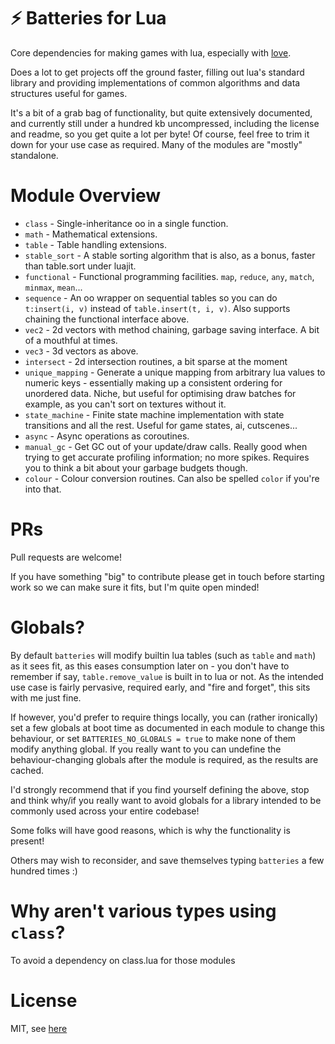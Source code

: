 # ⚡ Batteries for Lua

Core dependencies for making games with lua, especially with [love](https://love2d.org).

Does a lot to get projects off the ground faster, filling out lua's standard library and providing implementations of common algorithms and data structures useful for games.

It's a bit of a grab bag of functionality, but quite extensively documented, and currently still under a hundred kb uncompressed, including the license and readme, so you get quite a lot per byte! Of course, feel free to trim it down for your use case as required. Many of the modules are "mostly" standalone.

# Module Overview

- `class` - Single-inheritance oo in a single function.
- `math` - Mathematical extensions.
- `table` - Table handling extensions.
- `stable_sort` - A stable sorting algorithm that is also, as a bonus, faster than table.sort under luajit.
- `functional` - Functional programming facilities. `map`, `reduce`, `any`, `match`, `minmax`, `mean`...
- `sequence` - An oo wrapper on sequential tables so you can do `t:insert(i, v)` instead of `table.insert(t, i, v)`. Also supports chaining the functional interface above.
- `vec2` - 2d vectors with method chaining, garbage saving interface. A bit of a mouthful at times.
- `vec3` - 3d vectors as above.
- `intersect` - 2d intersection routines, a bit sparse at the moment
- `unique_mapping` - Generate a unique mapping from arbitrary lua values to numeric keys - essentially making up a consistent ordering for unordered data. Niche, but useful for optimising draw batches for example, as you can't sort on textures without it.
- `state_machine` - Finite state machine implementation with state transitions and all the rest. Useful for game states, ai, cutscenes...
- `async` - Async operations as coroutines. 
- `manual_gc` - Get GC out of your update/draw calls. Really good when trying to get accurate profiling information; no more spikes. Requires you to think a bit about your garbage budgets though.
- `colour` - Colour conversion routines. Can also be spelled `color` if you're into that.

# PRs

Pull requests are welcome!

If you have something "big" to contribute please get in touch before starting work so we can make sure it fits, but I'm quite open minded!

# Globals?

By default `batteries` will modify builtin lua tables (such as `table` and `math`) as it sees fit, as this eases consumption later on - you don't have to remember if say, `table.remove_value` is built in to lua or not. As the intended use case is fairly pervasive, required early, and "fire and forget", this sits with me just fine.

If however, you'd prefer to require things locally, you can (rather ironically) set a few globals at boot time as documented in each module to change this behaviour, or set `BATTERIES_NO_GLOBALS = true` to make none of them modify anything global. If you really want to you can undefine the behaviour-changing globals after the module is required, as the results are cached.

I'd strongly recommend that if you find yourself defining the above, stop and think why/if you really want to avoid globals for a library intended to be commonly used across your entire codebase!

Some folks will have good reasons, which is why the functionality is present!

Others may wish to reconsider, and save themselves typing `batteries` a few hundred times :)

# Why aren't various types using `class`?

To avoid a dependency on class.lua for those modules

# License

MIT, see [here](license.txt)
